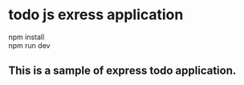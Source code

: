 # todo js exress application
npm install  
npm run dev  

## This is a sample of express todo application.
